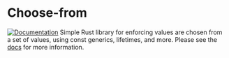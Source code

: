 # Choose-from
[![Documentation](https://docs.rs/choose-from/badge.svg)](https://docs.rs/choose-from)
Simple Rust library for enforcing values are chosen from a set of values, using const generics,
lifetimes, and more. Please see the [docs](https://docs.rs/choose-from) for more information.